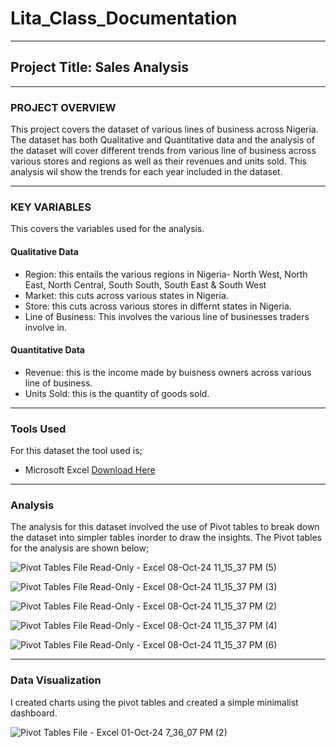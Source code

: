 # Lita_Class_Documentation
---
## Project Title: Sales Analysis
---
### PROJECT OVERVIEW
This project covers the dataset of various lines of business across Nigeria. The dataset has both Qualitative and Quantitative data and the analysis of the dataset will cover different trends from various line of business across various stores and regions as well as their revenues and units sold. This analysis wil show the trends for each year included in the dataset.
***********
### KEY VARIABLES
This covers the variables used for the analysis. 
#### Qualitative Data
- Region: this entails the various regions in Nigeria- North West, North East, North Central, South South, South East & South West
- Market: this cuts across various states in Nigeria.
- Store: this cuts across various stores in differnt states in Nigeria.
- Line of Business: This involves the various line of businesses traders involve in.
####  Quantitative Data
-  Revenue: this is the income made by buisness owners across various line of business.
-  Units Sold: this is the quantity of goods sold.
---
### Tools Used 
For this dataset the tool used is;
- Microsoft Excel [Download Here](https://www.microsoft.com)
--- 
### Analysis
The analysis for this dataset involved the use of Pivot tables to break down the dataset into simpler tables inorder to draw the insights. The Pivot tables for the analysis are shown below;

![Pivot Tables File   Read-Only  - Excel 08-Oct-24 11_15_37 PM (5)](https://github.com/user-attachments/assets/e078604b-16df-4f95-89b1-9ae5faaf351d)

![Pivot Tables File   Read-Only  - Excel 08-Oct-24 11_15_37 PM (3)](https://github.com/user-attachments/assets/464d9eb7-83d5-4177-a1f3-7f02ddd363d7)

![Pivot Tables File   Read-Only  - Excel 08-Oct-24 11_15_37 PM (2)](https://github.com/user-attachments/assets/0dd933d2-088e-4de1-8e3b-5be5badf36b8)

![Pivot Tables File   Read-Only  - Excel 08-Oct-24 11_15_37 PM (4)](https://github.com/user-attachments/assets/fb75bb57-c2f7-41e2-aa79-33366d0adeab)

![Pivot Tables File   Read-Only  - Excel 08-Oct-24 11_15_37 PM (6)](https://github.com/user-attachments/assets/7415174d-2760-4cd9-b0d1-943247462d02)

---
### Data Visualization
I created charts using the pivot tables and created a simple minimalist dashboard.

![Pivot Tables File - Excel 01-Oct-24 7_36_07 PM (2)](https://github.com/user-attachments/assets/5f408c22-4eea-4f73-bacb-23909acf4765)







